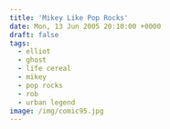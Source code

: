 ```yaml
---
title: 'Mikey Like Pop Rocks'
date: Mon, 13 Jun 2005 20:10:00 +0000
draft: false
tags:
  - elliot
  - ghost
  - life cereal
  - mikey
  - pop rocks
  - rob
  - urban legend
image: /img/comic95.jpg
---
```


